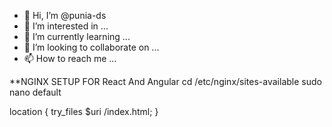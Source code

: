 - 👋 Hi, I’m @punia-ds
- 👀 I’m interested in ...
- 🌱 I’m currently learning ...
- 💞️ I’m looking to collaborate on ...
- 📫 How to reach me ...

<!---
punia-ds/punia-ds is a ✨ special ✨ repository because its `README.md` (this file) appears on your GitHub profile.
You can click the Preview link to take a look at your changes.

--->
**NGINX SETUP FOR React And Angular
cd /etc/nginx/sites-available
sudo nano default

location {
    try_files $uri /index.html;
}
